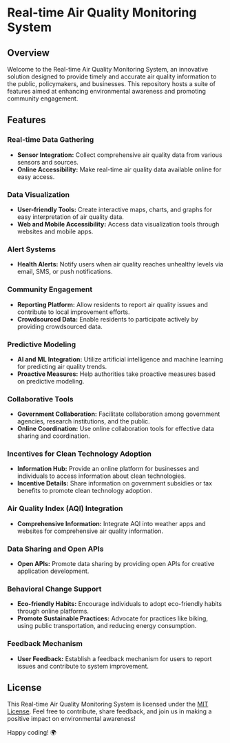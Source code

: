 # Real-time Air Quality Monitoring System

## Overview

Welcome to the Real-time Air Quality Monitoring System, an innovative solution designed to provide timely and accurate air quality information to the public, policymakers, and businesses. This repository hosts a suite of features aimed at enhancing environmental awareness and promoting community engagement.

## Features

### Real-time Data Gathering

- **Sensor Integration:** Collect comprehensive air quality data from various sensors and sources.
- **Online Accessibility:** Make real-time air quality data available online for easy access.

### Data Visualization

- **User-friendly Tools:** Create interactive maps, charts, and graphs for easy interpretation of air quality data.
- **Web and Mobile Accessibility:** Access data visualization tools through websites and mobile apps.

### Alert Systems

- **Health Alerts:** Notify users when air quality reaches unhealthy levels via email, SMS, or push notifications.

### Community Engagement

- **Reporting Platform:** Allow residents to report air quality issues and contribute to local improvement efforts.
- **Crowdsourced Data:** Enable residents to participate actively by providing crowdsourced data.

### Predictive Modeling

- **AI and ML Integration:** Utilize artificial intelligence and machine learning for predicting air quality trends.
- **Proactive Measures:** Help authorities take proactive measures based on predictive modeling.

### Collaborative Tools

- **Government Collaboration:** Facilitate collaboration among government agencies, research institutions, and the public.
- **Online Coordination:** Use online collaboration tools for effective data sharing and coordination.

### Incentives for Clean Technology Adoption

- **Information Hub:** Provide an online platform for businesses and individuals to access information about clean technologies.
- **Incentive Details:** Share information on government subsidies or tax benefits to promote clean technology adoption.

### Air Quality Index (AQI) Integration

- **Comprehensive Information:** Integrate AQI into weather apps and websites for comprehensive air quality information.

### Data Sharing and Open APIs

- **Open APIs:** Promote data sharing by providing open APIs for creative application development.

### Behavioral Change Support

- **Eco-friendly Habits:** Encourage individuals to adopt eco-friendly habits through online platforms.
- **Promote Sustainable Practices:** Advocate for practices like biking, using public transportation, and reducing energy consumption.

### Feedback Mechanism

- **User Feedback:** Establish a feedback mechanism for users to report issues and contribute to system improvement.

## License

This Real-time Air Quality Monitoring System is licensed under the [MIT License](LICENSE). Feel free to contribute, share feedback, and join us in making a positive impact on environmental awareness!

Happy coding! 🌍
